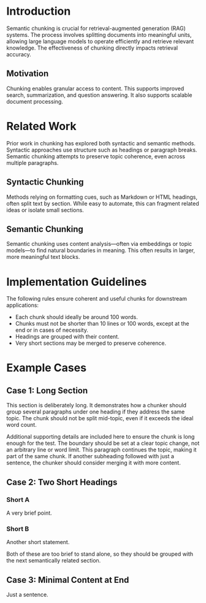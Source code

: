 # Introduction

Semantic chunking is crucial for retrieval-augmented generation (RAG) systems. The process involves splitting documents into meaningful units, allowing large language models to operate efficiently and retrieve relevant knowledge. The effectiveness of chunking directly impacts retrieval accuracy.

## Motivation

Chunking enables granular access to content. This supports improved search, summarization, and question answering. It also supports scalable document processing.

# Related Work

Prior work in chunking has explored both syntactic and semantic methods. Syntactic approaches use structure such as headings or paragraph breaks. Semantic chunking attempts to preserve topic coherence, even across multiple paragraphs.

## Syntactic Chunking

Methods relying on formatting cues, such as Markdown or HTML headings, often split text by section. While easy to automate, this can fragment related ideas or isolate small sections.

## Semantic Chunking

Semantic chunking uses content analysis—often via embeddings or topic models—to find natural boundaries in meaning. This often results in larger, more meaningful text blocks.

# Implementation Guidelines

The following rules ensure coherent and useful chunks for downstream applications:

- Each chunk should ideally be around 100 words.
- Chunks must not be shorter than 10 lines or 100 words, except at the end or in cases of necessity.
- Headings are grouped with their content.
- Very short sections may be merged to preserve coherence.

# Example Cases

## Case 1: Long Section

This section is deliberately long. It demonstrates how a chunker should group several paragraphs under one heading if they address the same topic. The chunk should not be split mid-topic, even if it exceeds the ideal word count.

Additional supporting details are included here to ensure the chunk is long enough for the test. The boundary should be set at a clear topic change, not an arbitrary line or word limit. This paragraph continues the topic, making it part of the same chunk. If another subheading followed with just a sentence, the chunker should consider merging it with more content.

## Case 2: Two Short Headings

### Short A

A very brief point.

### Short B

Another short statement.

Both of these are too brief to stand alone, so they should be grouped with the next semantically related section.

## Case 3: Minimal Content at End

Just a sentence.
